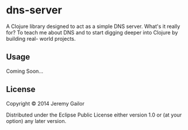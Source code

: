 # dns-server

A Clojure library designed to act as a simple DNS server.  What's it really for?
To teach me about DNS and to start digging deeper into Clojure by building real-
world projects.

## Usage

Coming Soon...

## License

Copyright © 2014 Jeremy Gailor

Distributed under the Eclipse Public License either version 1.0 or (at
your option) any later version.
